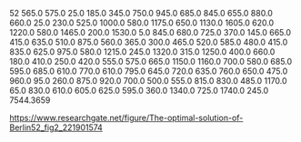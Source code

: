 52
565.0 575.0
25.0 185.0
345.0 750.0
945.0 685.0
845.0 655.0
880.0 660.0
25.0 230.0
525.0 1000.0
580.0 1175.0
650.0 1130.0
1605.0 620.0
1220.0 580.0
1465.0 200.0
1530.0 5.0
845.0 680.0
725.0 370.0
145.0 665.0
415.0 635.0
510.0 875.0
560.0 365.0
300.0 465.0
520.0 585.0
480.0 415.0
835.0 625.0
975.0 580.0
1215.0 245.0
1320.0 315.0
1250.0 400.0
660.0 180.0
410.0 250.0
420.0 555.0
575.0 665.0
1150.0 1160.0
700.0 580.0
685.0 595.0
685.0 610.0
770.0 610.0
795.0 645.0
720.0 635.0
760.0 650.0
475.0 960.0
95.0 260.0
875.0 920.0
700.0 500.0
555.0 815.0
830.0 485.0
1170.0 65.0
830.0 610.0
605.0 625.0
595.0 360.0
1340.0 725.0
1740.0 245.0
7544.3659

https://www.researchgate.net/figure/The-optimal-solution-of-Berlin52_fig2_221901574

